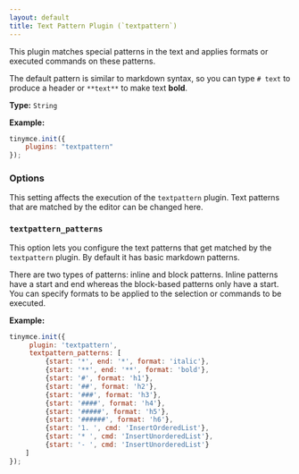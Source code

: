 ```yaml
---
layout: default
title: Text Pattern Plugin (`textpattern`)
---
```



This plugin matches special patterns in the text and applies formats or executed commands on these patterns.

The default pattern is similar to markdown syntax, so you can type `# text` to produce a header or `**text**` to make text **bold**.

**Type:** `String`

**Example:**

```js
tinymce.init({
    plugins: "textpattern"
});
```

### Options

This setting affects the execution of the `textpattern` plugin. Text patterns that are matched by the editor can be changed here.

### `textpattern_patterns`

This option lets you configure the text patterns that get matched by the `textpattern` plugin. By default it has basic markdown patterns.

There are two types of patterns: inline and block patterns. Inline patterns have a start and end whereas the block-based patterns only have a start. You can specify formats to be applied to the selection or commands to be executed.

**Example:**

```js
tinymce.init({
     plugin: 'textpattern',
     textpattern_patterns: [
         {start: '*', end: '*', format: 'italic'},
         {start: '**', end: '**', format: 'bold'},
         {start: '#', format: 'h1'},
         {start: '##', format: 'h2'},
         {start: '###', format: 'h3'},
         {start: '####', format: 'h4'},
         {start: '#####', format: 'h5'},
         {start: '######', format: 'h6'},
         {start: '1. ', cmd: 'InsertOrderedList'},
         {start: '* ', cmd: 'InsertUnorderedList'},
         {start: '- ', cmd: 'InsertUnorderedList'}
    ]
});
```
